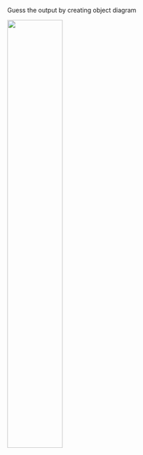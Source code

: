 Guess the output by creating object diagram

<img src='https://github.com/McLarenCollege/foundations_public/raw/main/images/object-diagram-hello-greeting.png' width=50% />
